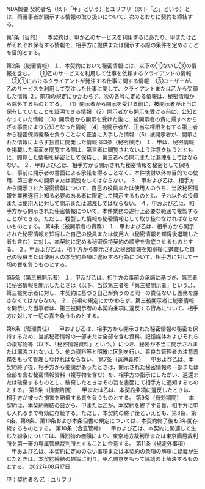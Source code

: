 NDA概要
契約者名（以下「甲」という）とユリフリ（以下「乙」という）とは、両当事者が開示する情報の取り扱いについて、次のとおりに契約を締結する。

第1条（目的）
　本契約は、甲が乙のサービスを利用するにあたり、甲または乙がそれぞれ保有する情報を、相手方に提供または開示する際の条件を定めることを目的とする。

第2条（秘密情報）
１．本契約において秘密情報には、以下の①ないし③の情報を含む。
　①乙のサービスを利用して仕事を依頼するクライアントの情報
　②①におけるクライアントが発注する仕事に関する情報
　③ユーザーが、乙のサービスを利用して受注した仕事に関して、クライアントまたは乙から受領した情報
２．前項の規定にかかわらず、次の各号に定める情報は、秘密情報から除外するものとする。
（1）開示者から開示を受ける前に、被開示者が正当に保有していたことを証明できる情報
（2）開示者から開示を受ける前に、公知となっていた情報
（3）開示者から開示を受けた後に、被開示者の責に帰すべからざる事由により公知となった情報
（4）被開示者が、正当な権限を有する第三者から秘密保持義務を負うことなく正当に入手した情報
（5）被開示者が、開示された情報によらず独自に開発した情報
第3条（秘密保持）
１．甲は、秘密情報を掲載した画面を閲覧する際は、第三者に閲覧されないよう注意を払うとともに、閲覧した情報を秘密として保持し、第三者への開示または漏洩をしてはならない。
２．甲および乙は、相手方から開示された秘密情報を秘密として保持し、事前に開示者の書面による承諾を得ることなく、本件検討以外の目的での使用、第三者への開示または漏洩をしてはならない。
３．甲および乙は、相手方から開示された秘密情報について、自己の役員または使用人のうち、当該秘密情報を業務遂行上知る必要のある者に限定して開示するものとし、それ以外の役員または使用人に対して開示または漏洩してはならない。
４．甲および乙は、相手方から開示された秘密情報について、本件業務の遂行上必要な範囲で複製することができる。ただし、複製した情報も秘密情報として取り扱わなければならないものとする。
第4条（被開示者の責務）
１．甲および乙は、相手方から開示された秘密情報を知得した自己の役員または使用人（秘密情報を知得後退職した者も含む）に対し、本契約に定める秘密保持契約の順守を徹底させるものとする。
２．甲および乙は、相手方から開示された秘密情報を知得後に退職した自己の役員または使用人の本契約条項に違反する行為について、相手方に対して一切の責を負うものとする。

第5条（第三被開示者）
１．甲及び乙は、相手方の事前の承諾に基づき、第三者に秘密情報を開示したときは（以下、当該第三者を「第三被開示者」という。）、第三被開示者に対し、本契約に基づき自己が負うのと同一の責任ないし義務を課さなくてはならない。
２．前項の規定にかかわらず、第三被開示者に秘密情報を開示した当事者は、第三被開示者の本契約条項に違反する行為について、相手方に対して一切の責を負うものとする。

第6条（管理責任）
　甲および乙は、相手方から開示された秘密情報の秘密を保持するため、当該秘密情報の一部または全部を含む資料、記憶媒体およびそれらの複写物等（以下、「秘密情報資料」という。）につき、秘密が不当に開示されまたは漏洩されないよう、他の資料等と明確に区別を行い、善良な管理者の注意義務をもって管理しなければならない。
第7条（返還義務）
　甲および乙は、本契約終了後、相手方から要請があったときは、開示された秘密情報の一部または全部を含む秘密情報資料（複写物を含む）を、相手方の指示にしたがい、返還または破棄するものとし、破棄したときはその旨を書面にて相手方に通知するものとする。
第8条（損害賠償）
　甲または乙は、本契約条項に違反したときは、相手方が被った損害を賠償する責を負うものとする。
第9条（有効期間）
　本契約は、本契約締結の日から、甲または乙が、本契約を終了する旨、相手方に申し入れるまで有効に存続する。ただし、本契約の終了後といえども、第3条、第4条、第8条、第10条および本条但書の規定については、本契約終了後も3年間存続するものとする。
第10条（合意管轄）
　甲および乙は、本契約に関連して生じた紛争については、訴訟物の価額により、東京地方裁判所または東京簡易裁判所を第一審の専属管轄裁判所とすることに合意する。
第11条（規定外事項）
　甲および乙は、本契約に定めのない事項または本契約の条項の解釈に疑義が生じたときは、本契約締結の趣旨に則り、甲乙誠意をもって協議の上解決するものとする。
2022年08月17日

甲：契約者名
乙：ユリフリ
